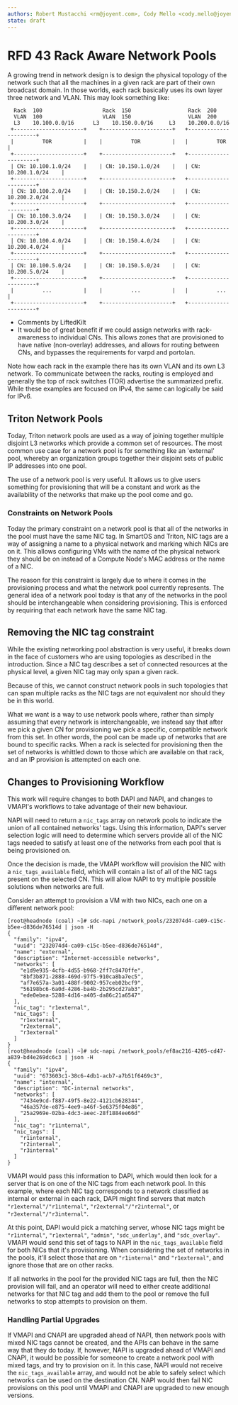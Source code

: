 ```yaml
---
authors: Robert Mustacchi <rm@joyent.com>, Cody Mello <cody.mello@joyent.com>
state: draft
---
```


<!--
    This Source Code Form is subject to the terms of the Mozilla Public
    License, v. 2.0. If a copy of the MPL was not distributed with this
    file, You can obtain one at http://mozilla.org/MPL/2.0/.
-->

<!--
    Copyright 2016 Joyent Inc.
-->

# RFD 43 Rack Aware Network Pools

A growing trend in network design is to design the physical topology of
the network such that all the machines in a given rack are part of their
own broadcast domain. In those worlds, each rack basically uses its own
layer three network and VLAN. This may look something like:

```
  Rack  100                   Rack  150                  Rack  200              
  VLAN  100                   VLAN  150                  VLAN  200
  L3    10.100.0.0/16      L3    10.150.0.0/16     L3    10.200.0.0/16 
 +----------------------+    +----------------------+   +----------------------+
 |         TOR          |    |         TOR          |   |         TOR          |
 +----------------------+    +----------------------+   +----------------------+
 | CN: 10.100.1.0/24    |    | CN: 10.150.1.0/24    |   | CN: 10.200.1.0/24    |
 +----------------------+    +----------------------+   +----------------------+
 | CN: 10.100.2.0/24    |    | CN: 10.150.2.0/24    |   | CN: 10.200.2.0/24    |
 +----------------------+    +----------------------+   +----------------------+
 | CN: 10.100.3.0/24    |    | CN: 10.150.3.0/24    |   | CN: 10.200.3.0/24    |
 +----------------------+    +----------------------+   +----------------------+
 | CN: 10.100.4.0/24    |    | CN: 10.150.4.0/24    |   | CN: 10.200.4.0/24    |
 +----------------------+    +----------------------+   +----------------------+
 | CN: 10.100.5.0/24    |    | CN: 10.150.5.0/24    |   | CN: 10.200.5.0/24    |
 +----------------------+    +----------------------+   +----------------------+
 |         ...          |    |         ...          |   |         ...          |
 +----------------------+    +----------------------+   +----------------------+
```

+ Comments by LiftedKilt
+ It would be of great benefit if we could assign networks with rack-awareness to individual CNs. This allows zones that are provisioned to have native (non-overlay) addresses, and allows for routing between CNs, and bypasses the requirements for varpd and portolan.



Note how each rack in the example there has its own VLAN and its own L3
network. To communicate between the racks, routing is employed and
generally the top of rack switches (TOR) advertise the summarized
prefix. While these examples are focused on IPv4, the same can logically
be said for IPv6.

## Triton Network Pools

Today, Triton network pools are used as a way of joining together multiple
disjoint L3 networks which provide a common set of resources. The most
common use case for a network pool is for something like an 'external'
pool, whereby an organization groups together their disjoint sets of
public IP addresses into one pool.

The use of a network pool is very useful. It allows us to give users
something for provisioning that will be a constant and work as the
availability of the networks that make up the pool come and go.

### Constraints on Network Pools

Today the primary constraint on a network pool is that all of the
networks in the pool must have the same NIC tag. In SmartOS and Triton,
NIC tags are a way of assigning a name to a physical network and marking
which NICs are on it. This allows configuring VMs with the name of the
physical network they should be on instead of a Compute Node's MAC
address or the name of a NIC.

The reason for this constraint is largely due to where it comes in the
provisioning process and what the network pool currently represents. The
general idea of a network pool today is that any of the networks in the
pool should be interchangeable when considering provisioning. This is
enforced by requiring that each network have the same NIC tag.

## Removing the NIC tag constraint

While the existing networking pool abstraction is very useful, it breaks
down in the face of customers who are using topologies as described in
the introduction. Since a NIC tag describes a set of connected resources
at the physical level, a given NIC tag may only span a given rack.

Because of this, we cannot construct network pools in such topologies
that can span multiple racks as the NIC tags are not equivalent nor
should they be in this world.

What we want is a way to use network pools where, rather than simply
assuming that every network is interchangeable, we instead say that
after we pick a given CN for provisioning we pick a specific, compatible
network from this set. In other words, the pool can be made up of
networks that are bound to specific racks. When a rack is selected for
provisioning then the set of networks is whittled down to those which
are available on that rack, and an IP provision is attempted on each
one.

## Changes to Provisioning Workflow

This work will require changes to both DAPI and NAPI, and changes to
VMAPI's workflows to take advantage of their new behaviour.

NAPI will need to return a `nic_tags` array on network pools to
indicate the union of all contained networks' tags. Using this
information, DAPI's server selection logic will need to determine which
servers provide all of the NIC tags needed to satisfy at least one of
the networks from each pool that is being provisioned on.

Once the decision is made, the VMAPI workflow will provision the NIC
with a `nic_tags_available` field, which will contain a list of all of
the NIC tags present on the selected CN. This will allow NAPI to try
multiple possible solutions when networks are full.

Consider an attempt to provision a VM with two NICs, each one on a
different network pool:

```
[root@headnode (coal) ~]# sdc-napi /network_pools/232074d4-ca09-c15c-b5ee-d836de76514d | json -H
{
  "family": "ipv4",
  "uuid": "232074d4-ca09-c15c-b5ee-d836de76514d",
  "name": "external",
  "description": "Internet-accessible networks",
  "networks": [
    "e1d9e935-4cfb-4d55-b968-2ff7c8470ffe",
    "8bf3b871-2888-469d-97f5-910ca8ba7ec5",
    "af7e657a-3a01-488f-9002-957ceb02bcf9",
    "56198bc6-6a0d-4286-ba4b-2b295cd27ab3",
    "ede0ebea-5288-4d16-a405-da86c21a6547"
  ],
  "nic_tag": "r1external",
  "nic_tags": [
    "r1external",
    "r2external",
    "r3external"
  ]
}
[root@headnode (coal) ~]# sdc-napi /network_pools/ef8ac216-4205-cd47-a839-bd4e269dc6c3 | json -H
{
  "family": "ipv4",
  "uuid": "673603c1-38c6-4db1-acb7-a7b51f6469c3",
  "name": "internal",
  "description": "DC-internal networks",
  "networks": [
    "7434e9cd-f887-49f5-8e22-4121cb628344",
    "46a357de-e875-4ee9-a46f-5e6375f04e86",
    "25a2969e-02ba-4dc3-aeec-28f1884ee66d"
  ],
  "nic_tag": "r1internal",
  "nic_tags": [
    "r1internal",
    "r2internal",
    "r3internal"
  ]
}
```

VMAPI would pass this information to DAPI, which would then look for a
server that is on one of the NIC tags from each network pool. In this
example, where each NIC tag corresponds to a network classified as
internal or external in each rack, DAPI might find servers that match
`"r1external"/"r1internal"`, `"r2external"/"r2internal"`, or
`"r3external"/"r3internal"`.

At this point, DAPI would pick a matching server, whose NIC tags might
be `"r1internal"`, `"r1external"`, `"admin"`, `"sdc_underlay"`, and
`"sdc_overlay"`. VMAPI would send this set of tags to NAPI in the
`nic_tags_available` field for both NICs that it's provisioning. When
considering the set of networks in the pools, it'll select those that
are on `"r1internal"` and `"r1external"`, and ignore those that are on
other racks.

If all networks in the pool for the provided NIC tags are full, then the
NIC provision will fail, and an operator will need to either create
additional networks for that NIC tag and add them to the pool or remove
the full networks to stop attempts to provision on them.

### Handling Partial Upgrades

If VMAPI and CNAPI are upgraded ahead of NAPI, then network pools with
mixed NIC tags cannot be created, and the APIs can behave in the same
way that they do today. If, however, NAPI is upgraded ahead of VMAPI and
CNAPI, it would be possible for someone to create a network pool with
mixed tags, and try to provision on it. In this case, NAPI would not
receive the `nic_tags_available` array, and would not be able to safely
select which networks can be used on the destination CN. NAPI would then
fail NIC provisions on this pool until VMAPI and CNAPI are upgraded to
new enough versions.
